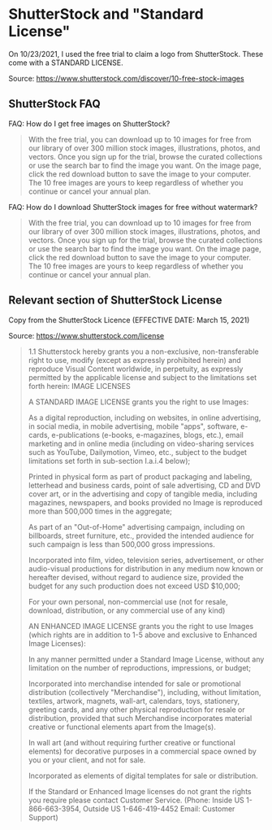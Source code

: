 # ShutterStock and "Standard License"

On 10/23/2021, I used the free trial to claim a logo from ShutterStock.
These come with a STANDARD LICENSE.

Source: https://www.shutterstock.com/discover/10-free-stock-images

## ShutterStock FAQ

FAQ: How do I get free images on ShutterStock?

> With the free trial, you can download up to 10 images for free from our library of over 300 million stock images, illustrations, photos, and vectors.
> Once you sign up for the trial, browse the curated collections or use the search bar to find the image you want. On the image page, click the red download button to save the image to your computer. The 10 free images are yours to keep regardless of whether you continue or cancel your annual plan.


FAQ: How do I download ShutterStock images for free without watermark?

> With the free trial, you can download up to 10 images for free from our library of over 300 million stock images, illustrations, photos, and vectors.
> Once you sign up for the trial, browse the curated collections or use the search bar to find the image you want. On the image page, click the red download button to save the image to your computer. The 10 free images are yours to keep regardless of whether you continue or cancel your annual plan.


## Relevant section of ShutterStock License

Copy from the ShutterStock Licence (EFFECTIVE DATE: March 15, 2021)

Source: https://www.shutterstock.com/license


> 1.1 Shutterstock hereby grants you a non-exclusive, non-transferable right to use, modify (except as expressly prohibited herein) and reproduce Visual Content worldwide, in perpetuity, as expressly permitted by the applicable license and subject to the limitations set forth herein:
> IMAGE LICENSES
>
> A STANDARD IMAGE LICENSE grants you the right to use Images:
>
> As a digital reproduction, including on websites, in online advertising, in social media, in mobile advertising, mobile "apps", software, e-cards, e-publications (e-books, e-magazines, blogs, etc.), email marketing and in online media (including on video-sharing services such as YouTube, Dailymotion, Vimeo, etc., subject to the budget limitations set forth in sub-section I.a.i.4 below);
>
> Printed in physical form as part of product packaging and labeling, letterhead and business cards, point of sale advertising, CD and DVD cover art, or in the advertising and copy of tangible media, including magazines, newspapers, and books provided no Image is reproduced more than 500,000 times in the aggregate;
>
> As part of an "Out-of-Home" advertising campaign, including on billboards, street furniture, etc., provided the intended audience for such campaign is less than 500,000 gross impressions.
>
> Incorporated into film, video, television series, advertisement, or other audio-visual productions for distribution in any medium now known or hereafter devised, without regard to audience size, provided the budget for any such production does not exceed USD $10,000;
>
> For your own personal, non-commercial use (not for resale, download, distribution, or any commercial use of any kind)
>
> AN ENHANCED IMAGE LICENSE grants you the right to use Images (which rights are in addition to 1-5 above and exclusive to Enhanced Image Licenses):
>
> In any manner permitted under a Standard Image License, without any limitation on the number of reproductions, impressions, or budget;
>
> Incorporated into merchandise intended for sale or promotional distribution (collectively "Merchandise"), including, without limitation, textiles, artwork, magnets, wall-art, calendars, toys, stationery, greeting cards, and any other physical reproduction for resale or distribution, provided that such Merchandise incorporates material creative or functional elements apart from the Image(s).
>
> In wall art (and without requiring further creative or functional elements) for decorative purposes in a commercial space owned by you or your client, and not for sale.
>
> Incorporated as elements of digital templates for sale or distribution.
>
> If the Standard or Enhanced Image licenses do not grant the rights you require please contact Customer Service. (Phone: Inside US 1-866-663-3954, Outside US 1-646-419-4452 Email: Customer Support)

